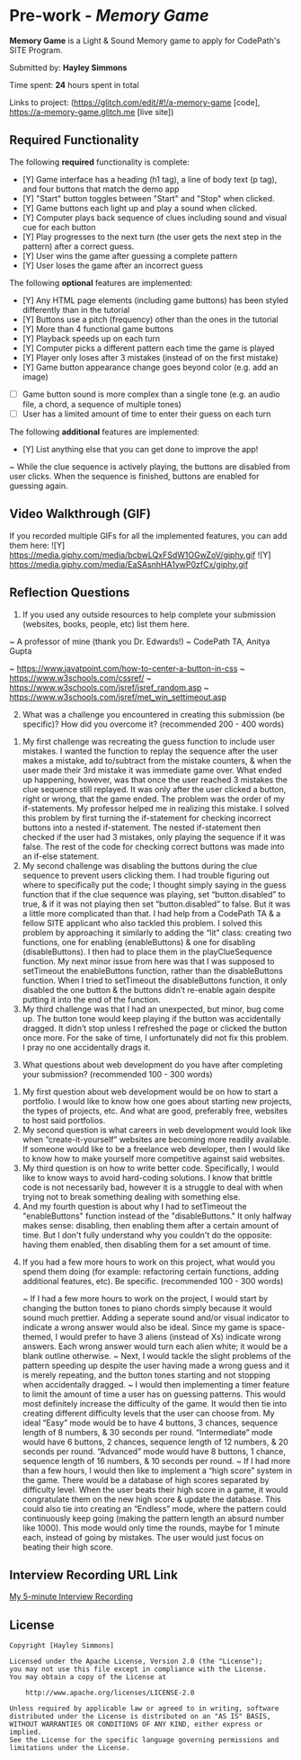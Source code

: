# Pre-work - *Memory Game*

**Memory Game** is a Light & Sound Memory game to apply for CodePath's SITE Program. 

Submitted by: **Hayley Simmons**

Time spent: **24** hours spent in total

Links to project: (https://glitch.com/edit/#!/a-memory-game [code], https://a-memory-game.glitch.me [live site])


## Required Functionality

The following **required** functionality is complete:

* [Y] Game interface has a heading (h1 tag), a line of body text (p tag), and four buttons that match the demo app
* [Y] "Start" button toggles between "Start" and "Stop" when clicked. 
* [Y] Game buttons each light up and play a sound when clicked. 
* [Y] Computer plays back sequence of clues including sound and visual cue for each button
* [Y] Play progresses to the next turn (the user gets the next step in the pattern) after a correct guess. 
* [Y] User wins the game after guessing a complete pattern
* [Y] User loses the game after an incorrect guess

The following **optional** features are implemented:

* [Y] Any HTML page elements (including game buttons) has been styled differently than in the tutorial
* [Y] Buttons use a pitch (frequency) other than the ones in the tutorial
* [Y] More than 4 functional game buttons
* [Y] Playback speeds up on each turn
* [Y] Computer picks a different pattern each time the game is played
* [Y] Player only loses after 3 mistakes (instead of on the first mistake)
* [Y] Game button appearance change goes beyond color (e.g. add an image)
* [ ] Game button sound is more complex than a single tone (e.g. an audio file, a chord, a sequence of multiple tones)
* [ ] User has a limited amount of time to enter their guess on each turn

The following **additional** features are implemented:

- [Y] List anything else that you can get done to improve the app!

~ While the clue sequence is actively playing, the buttons are disabled from user clicks. When the sequence is finished, buttons are enabled for guessing again.


## Video Walkthrough (GIF)

If you recorded multiple GIFs for all the implemented features, you can add them here:
![Y] https://media.giphy.com/media/bcbwLQxFSdW1OGwZoV/giphy.gif
![Y] https://media.giphy.com/media/EaSAsnhHA1ywP0zfCx/giphy.gif


## Reflection Questions
1. If you used any outside resources to help complete your submission (websites, books, people, etc) list them here. 

~ A professor of mine (thank you Dr. Edwards!)
~ CodePath TA, Anitya Gupta

~ https://www.javatpoint.com/how-to-center-a-button-in-css
~ https://www.w3schools.com/cssref/
~ https://www.w3schools.com/jsref/jsref_random.asp
~ https://www.w3schools.com/jsref/met_win_settimeout.asp

2. What was a challenge you encountered in creating this submission (be specific)? How did you overcome it? (recommended 200 - 400 words) 

1) My first challenge was recreating the guess function to include user mistakes. I wanted the function to replay the sequence after the user makes a mistake, add to/subtract from the mistake counters, & when the user made their 3rd mistake it was immediate game over.  What ended up happening, however, was that once the user reached 3 mistakes the clue sequence still replayed. It was only after the user clicked a button, right or wrong, that the game ended. The problem was the order of my if-statements. My professor helped me in realizing this mistake.
 	I solved this problem by first turning the if-statement for checking incorrect buttons into a nested if-statement. The nested if-statement then checked if the user had 3 mistakes, only playing the sequence if it was false. The rest of the code for checking correct buttons was made into an if-else statement.
2) My second challenge was disabling the buttons during the clue sequence to prevent users clicking them. I had trouble figuring out where to specifically put the code; I thought simply saying in the guess function that if the clue sequence was playing, set “button.disabled” to true, & if it was not playing then set “button.disabled” to false. But it was a little more complicated than that. I had help from a CodePath TA & a fellow SITE applicant who also tackled this problem.
	I solved this problem by approaching it similarly to adding the “lit” class: creating two functions, one for enabling (enableButtons) & one for disabling (disableButtons). I then had to place them in the playClueSequence function. My next minor issue from here was that I was supposed to setTimeout the enableButtons function, rather than the disableButtons function. When I tried to setTimeout the disableButtons function, it only disabled the one button & the buttons didn’t re-enable again despite putting it into the end of the function.
3) My third challenge was that I had an unexpected, but minor, bug come up. The button tone would keep playing if the button was accidentally dragged. It didn’t stop unless I refreshed the page or clicked the button once more.
 	For the sake of time, I unfortunately did not fix this problem. I pray no one accidentally drags it.  


3. What questions about web development do you have after completing your submission? (recommended 100 - 300 words)

1) My first question about web development would be on how to start a portfolio. I would like to know how one goes about starting new projects, the types of projects, etc. And what are good, preferably free, websites to host said portfolios. 
2) My second question is what careers in web development would look like when “create-it-yourself” websites are becoming more readily available. If someone would like to be a freelance web developer, then I would like to know how to make yourself more competitive against said websites.
3) My third question is on how to write better code. Specifically, I would like to know ways to avoid hard-coding solutions. I know that brittle code is not necessarily bad, however it is a struggle to deal with when trying not to break something dealing with something else.
4) And my fourth question is about why I had to setTimeout the "enableButtons" function instead of the "disableButtons." It only halfway makes sense: disabling, then enabling them after a certain amount of time. But I don't fully understand why you couldn't do the opposite: having them enabled, then disabling them for a set amount of time. 

4. If you had a few more hours to work on this project, what would you spend them doing (for example: refactoring certain functions, adding additional features, etc). Be specific. (recommended 100 - 300 words) 

	~ If I had a few more hours to work on the project, I would start by changing the button tones to piano chords simply because it would sound much prettier. Adding a seperate sound and/or visual indicator to indicate a wrong answer would also be ideal. Since my game is space-themed, I would prefer to have 3 aliens (instead of Xs) indicate wrong answers. Each wrong answer would turn each alien white; it would be a blank outline otherwise.
	~ Next, I would tackle the slight problems of the pattern speeding up despite the user having made a wrong guess and it is merely repeating, and the button tones starting and not stopping when accidentally dragged.
	~ I would then implementing a timer feature to limit the amount of time a user has on guessing patterns. This would most definitely increase the difficulty of the game. It would then tie into creating different difficulty levels that the user can choose from. My ideal “Easy” mode would be to have 4 buttons, 3 chances, sequence length of 8 numbers, & 30 seconds per round. “Intermediate” mode would have 6 buttons, 2 chances, sequence length of 12 numbers, & 20 seconds per round. “Advanced” mode would have 8 buttons, 1 chance, sequence length of 16 numbers, & 10 seconds per round. 
	~ If I had more than a few hours, I would then like to implement a “high score” system in the game. There would be a database of high scores separated by difficulty level. When the user beats their high score in a game, it would congratulate them on the new high score & update the database. This could also tie into creating an “Endless” mode, where the pattern could continuously keep going (making the pattern length an absurd number like 1000). This mode would only time the rounds, maybe for 1 minute each, instead of going by mistakes. The user would just focus on beating their high score.


## Interview Recording URL Link

[My 5-minute Interview Recording](your-link-here)


## License

    Copyright [Hayley Simmons]

    Licensed under the Apache License, Version 2.0 (the "License");
    you may not use this file except in compliance with the License.
    You may obtain a copy of the License at

        http://www.apache.org/licenses/LICENSE-2.0

    Unless required by applicable law or agreed to in writing, software
    distributed under the License is distributed on an "AS IS" BASIS,
    WITHOUT WARRANTIES OR CONDITIONS OF ANY KIND, either express or implied.
    See the License for the specific language governing permissions and
    limitations under the License.
